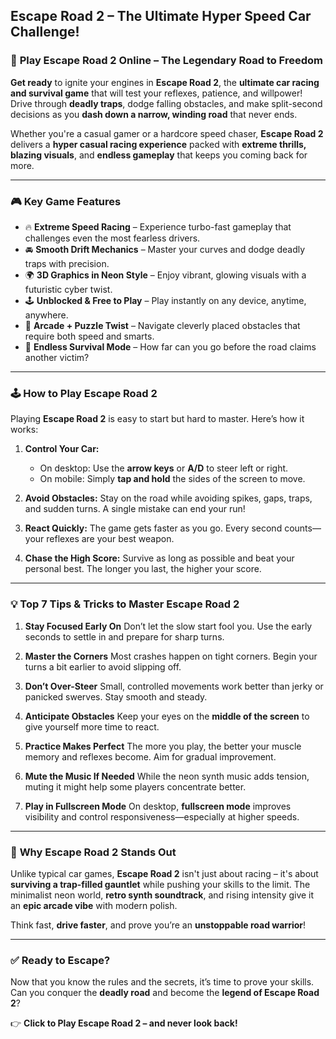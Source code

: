 ## **Escape Road 2 – The Ultimate Hyper Speed Car Challenge!**

### 🚗 **Play Escape Road 2 Online – The Legendary Road to Freedom**

**Get ready** to ignite your engines in **Escape Road 2**, the **ultimate car racing and survival game** that will test your reflexes, patience, and willpower! Drive through **deadly traps**, dodge falling obstacles, and make split-second decisions as you **dash down a narrow, winding road** that never ends.

Whether you're a casual gamer or a hardcore speed chaser, **Escape Road 2** delivers a **hyper casual racing experience** packed with **extreme thrills, blazing visuals**, and **endless gameplay** that keeps you coming back for more.

---

### 🎮 **Key Game Features**

* 🔥 **Extreme Speed Racing** – Experience turbo-fast gameplay that challenges even the most fearless drivers.
* 🚘 **Smooth Drift Mechanics** – Master your curves and dodge deadly traps with precision.
* 🌍 **3D Graphics in Neon Style** – Enjoy vibrant, glowing visuals with a futuristic cyber twist.
* 🕹️ **Unblocked & Free to Play** – Play instantly on any device, anytime, anywhere.
* 🧠 **Arcade + Puzzle Twist** – Navigate cleverly placed obstacles that require both speed and smarts.
* 🔁 **Endless Survival Mode** – How far can you go before the road claims another victim?

---

### 🕹️ **How to Play Escape Road 2**

Playing **Escape Road 2** is easy to start but hard to master. Here’s how it works:

1. **Control Your Car:**

   * On desktop: Use the **arrow keys** or **A/D** to steer left or right.
   * On mobile: Simply **tap and hold** the sides of the screen to move.

2. **Avoid Obstacles:**
   Stay on the road while avoiding spikes, gaps, traps, and sudden turns. A single mistake can end your run!

3. **React Quickly:**
   The game gets faster as you go. Every second counts—your reflexes are your best weapon.

4. **Chase the High Score:**
   Survive as long as possible and beat your personal best. The longer you last, the higher your score.

---

### 💡 **Top 7 Tips & Tricks to Master Escape Road 2**

1. **Stay Focused Early On**
   Don’t let the slow start fool you. Use the early seconds to settle in and prepare for sharp turns.

2. **Master the Corners**
   Most crashes happen on tight corners. Begin your turns a bit earlier to avoid slipping off.

3. **Don’t Over-Steer**
   Small, controlled movements work better than jerky or panicked swerves. Stay smooth and steady.

4. **Anticipate Obstacles**
   Keep your eyes on the **middle of the screen** to give yourself more time to react.

5. **Practice Makes Perfect**
   The more you play, the better your muscle memory and reflexes become. Aim for gradual improvement.

6. **Mute the Music If Needed**
   While the neon synth music adds tension, muting it might help some players concentrate better.

7. **Play in Fullscreen Mode**
   On desktop, **fullscreen mode** improves visibility and control responsiveness—especially at higher speeds.

---

### 🏁 **Why Escape Road 2 Stands Out**

Unlike typical car games, **Escape Road 2** isn't just about racing – it's about **surviving a trap-filled gauntlet** while pushing your skills to the limit. The minimalist neon world, **retro synth soundtrack**, and rising intensity give it an **epic arcade vibe** with modern polish.

Think fast, **drive faster**, and prove you’re an **unstoppable road warrior**!

---

### ✅ **Ready to Escape?**

Now that you know the rules and the secrets, it’s time to prove your skills. Can you conquer the **deadly road** and become the **legend of Escape Road 2**?

👉 **Click to Play Escape Road 2 – and never look back!**
